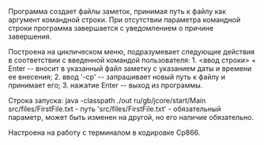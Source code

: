 Программа создает файлы заметок, принимая путь к файлу как аргумент командной строки. При отсутствии 
    параметра командной строки программа завершается с уведомлением о причине завершения.

Построена на циклическом меню, подразумевает следующие действия в соответствии с введенной
    командой пользователя:
        1. <ввод строки> + Enter -- вносит в указанный файл заметку с указанием даты и времени ее внесения; 
        2. ввод '-cp' -- запрашивает новый путь к файлу и принимает его;
        3. нажатие Enter -- выход из программы.

Строка запуска:
    java -classpath ./out ru/gb/jcore/start/Main src/files/FirstFile.txt
    - путь 'src/files/FirstFile.txt' - обязательный параметр, может быть изменен на другой, но его
    наличие обязательно.

Настроена на работу с терминалом в кодировке Cp866.

